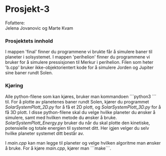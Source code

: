 # Prosjekt-3

Fofattere:  
Jelena Jovanovic og Marte Kvam

### Prosjektets innhold
I mappen 'final' finner du programmene vi brukte får å simulere baner til planeter i solsystemet. I mappen 'perihelion' finner du programmene vi bruker for å simulere pressisjonen til Merkur i perihelion. Filen som heter 'b.cpp' bruker ikke-objektorientert kode for å simulere Jorden og Jupiter sine baner rundt Solen.

### Kjøring
Alle python-filene som kan kjøres, bruker man kommandoen ´´´python3 <filnavn>´´´ til. For å plotte av planetenes baner rundt Solen, kjører du programmet *SolarSystemPlott_2D.py* for å få et 2D plott, og *SolarSystemPlott_3D.py* for å få 3D plott. I disse python-filene skal du velge hvilke planeter du ønsker å simulere, samt med hvilken metode du ønsker å bruke. *SolarSystemPlott_Energy.py* bruker du når du skal plotte den kinetiske, potensielle og totale energien til systemet ditt. Her igjen velger du selv hvilke planeter systemet ditt består av.

I *main.cpp* kan man legge til planeter og velge hvilken algoritme man ønsker å bruke. For å kjøre *main.cpp*, kjører man ´´´make´´´. 




